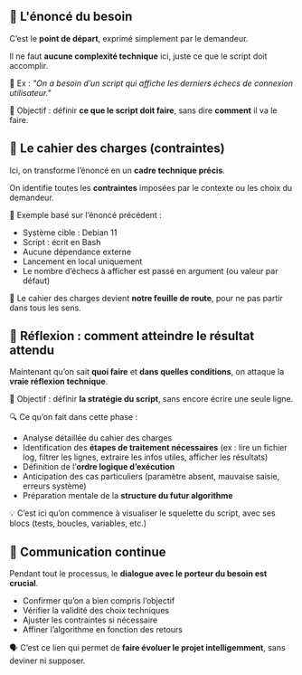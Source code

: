 ## **🧩 L'énoncé du besoin**

C’est le **point de départ**, exprimé simplement par le demandeur.

Il ne faut **aucune complexité technique** ici, juste ce que le script doit accomplir.

📌 Ex : *"On a besoin d’un script qui affiche les derniers échecs de connexion utilisateur."*

🎯 Objectif : définir **ce que le script doit faire**, sans dire **comment** il va le faire.

## **📘 Le cahier des charges (contraintes)**

Ici, on transforme l’énoncé en un **cadre technique précis**.

On identifie toutes les **contraintes** imposées par le contexte ou les choix du demandeur.

📌 Exemple basé sur l’énoncé précédent :

- Système cible : Debian 11
- Script : écrit en Bash
- Aucune dépendance externe
- Lancement en local uniquement
- Le nombre d’échecs à afficher est passé en argument (ou valeur par défaut)

🎯 Le cahier des charges devient **notre feuille de route**, pour ne pas partir dans tous les sens.



## **🧠 Réflexion : comment atteindre le résultat attendu**

Maintenant qu’on sait **quoi faire** et **dans quelles conditions**, on attaque la **vraie réflexion technique**.

🎯 Objectif : définir **la stratégie du script**, sans encore écrire une seule ligne.

🔍 Ce qu’on fait dans cette phase :

- Analyse détaillée du cahier des charges
- Identification des **étapes de traitement nécessaires** (ex : lire un fichier log, filtrer les lignes, extraire les infos utiles, afficher les résultats)
- Définition de l’**ordre logique d’exécution**
- Anticipation des cas particuliers (paramètre absent, mauvaise saisie, erreurs système)
- Préparation mentale de la **structure du futur algorithme**

💡 C’est ici qu’on commence à visualiser le squelette du script, avec ses blocs (tests, boucles, variables, etc.)



## **💬 Communication continue**

Pendant tout le processus, le **dialogue avec le porteur du besoin est crucial**.

- Confirmer qu’on a bien compris l’objectif
- Vérifier la validité des choix techniques
- Ajuster les contraintes si nécessaire
- Affiner l’algorithme en fonction des retours

🗣️ C’est ce lien qui permet de **faire évoluer le projet intelligemment**, sans deviner ni supposer.

